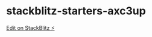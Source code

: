 # stackblitz-starters-axc3up

[Edit on StackBlitz ⚡️](https://stackblitz.com/edit/stackblitz-starters-axc3up)
